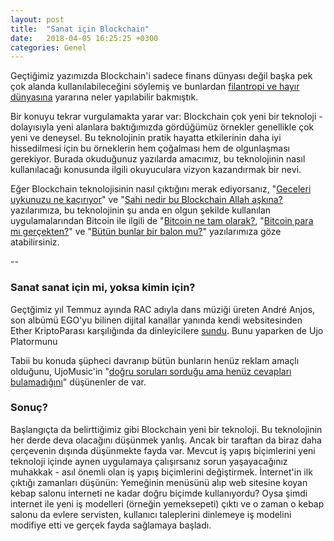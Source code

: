 ```yaml
---
layout: post
title:  "Sanat için Blockchain"
date:   2018-04-05 16:25:25 +0300
categories: Genel
---
```


Geçtiğimiz yazımızda Blockchain'i sadece finans dünyası değil başka pek çok alanda kullanılabileceğini söylemiş ve bunlardan [filantropi ve hayır dünyasına](http://ademimerkezi.com/genel/2018/03/29/Iyilik-icin-blockchain.html) yararına neler yapılabilir bakmıştık. 

Bir konuyu tekrar vurgulamakta yarar var: Blockchain çok yeni bir teknoloji - dolayısıyla yeni alanlara baktığımızda gördüğümüz örnekler genellikle çok yeni ve deneysel. Bu teknolojinin pratik hayatta etkilerinin daha iyi hissedilmesi için bu örneklerin hem çoğalması hem de olgunlaşması gerekiyor. Burada okuduğunuz yazılarda amacımız, bu teknolojinin nasıl kullanılacağı konusunda ilgili okuyuculara vizyon kazandırmak bir nevi.

Eğer Blockchain teknolojisinin nasıl çıktığını merak ediyorsanız, "[Geceleri uykunuzu ne kaçırıyor](http://ademimerkezi.com/genel/2018/03/01/Geceleri-uykunuzu-ne-kaciriyor.html)" ve "[Sahi nedir bu Blockchain Allah aşkına?](http://ademimerkezi.com/genel/2018/03/02/Sahi-nedir-bu-blockchain-allah-askina.html) yazılarımıza, bu teknolojinin şu anda en olgun şekilde kullanılan uygulamalarından Bitcoin ile ilgili de "[Bitcoin ne tam olarak?](http://ademimerkezi.com/genel/2018/03/13/Bitcoin-ne-tam-olarak.html), "[Bitcoin para mı gerçekten?](http://ademimerkezi.com/genel/2018/03/22/Bitcoin-para-mi-gercekten.html)" ve "[Bütün bunlar bir balon mu?](http://ademimerkezi.com/genel/2018/03/05/Butun-bunlar-bir-balon-mu.html)" yazılarımıza göze atabilirsiniz. 

--

### Sanat sanat için mi, yoksa kimin için?

Geçtğimiz yıl Temmuz ayında RAC adıyla dans müziği üreten André Anjos, son albümü EGO'yu bilinen dijital kanallar yanında kendi websitesinden Ether KriptoParası karşılığında da dinleyicilere [sundu](http://musically.com/2017/08/04/ujo-music-blockchain-uphill-battle-existing-companies/). Bunu yaparken de Ujo Platormunu 

Tabii bu konuda şüpheci davranıp bütün bunların henüz reklam amaçlı olduğunu, UjoMusic'in "[doğru soruları sorduğu ama henüz cevapları bulamadığını](http://www.hypebot.com/hypebot/2017/11/ujo-attempts-music-on-the-blockchain-a-second-time-with-ego-by-rac.html)" düşünenler de var. 



### Sonuç?

Başlangıçta da belirttiğimiz gibi Blockchain yeni bir teknoloji. Bu teknolojinin her derde deva olacağını düşünmek yanlış. Ancak bir taraftan da biraz daha çerçevenin dışında düşünmekte fayda var. Mevcut iş yapış biçimlerini yeni teknoloji içinde aynen uygulamaya çalışırsanız sorun yaşayacağınız muhakkak - asıl önemli olan iş yapış biçimlerini değiştirmek. İnternet'in ilk çıktığı zamanları düşünün: Yemeğinin menüsünü alıp web sitesine koyan kebap salonu interneti ne kadar doğru biçimde kullanıyordu? Oysa şimdi internet ile yeni iş modelleri (örneğin yemeksepeti) çıktı ve o zaman o kebap salonu da evlere servisten, kullanıcı taleplerini dinlemeye iş modelini modifiye etti ve gerçek fayda sağlamaya başladı. 



